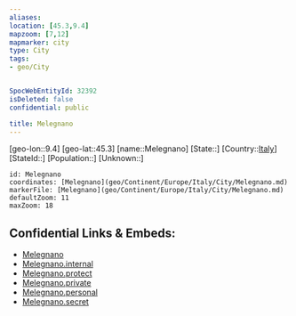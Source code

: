 ```yaml
---
aliases: 
location: [45.3,9.4]
mapzoom: [7,12] 
mapmarker: city 
type: City
tags:
- geo/City


SpocWebEntityId: 32392
isDeleted: false
confidential: public

title: Melegnano
---
```

[geo-lon::9.4]
[geo-lat::45.3]
[name::Melegnano]
[State::]
[Country::[Italy](geo/Continent/Europe/Italy.md)]
[StateId::]
[Population::]
[Unknown::]


```leaflet
id: Melegnano
coordinates: [Melegnano](geo/Continent/Europe/Italy/City/Melegnano.md)
markerFile: [Melegnano](geo/Continent/Europe/Italy/City/Melegnano.md)
defaultZoom: 11 
maxZoom: 18
```


## Confidential Links & Embeds: 
- [Melegnano](../../../../../../_public/geo/Continent/Europe/Italy/City/Melegnano.md) 
- [Melegnano.internal](../../../../../../_internal/geo/Continent/Europe/Italy/City/Melegnano.internal.md) 
- [Melegnano.protect](../../../../../../_protect/geo/Continent/Europe/Italy/City/Melegnano.protect.md) 
- [Melegnano.private](../../../../../../_private/geo/Continent/Europe/Italy/City/Melegnano.private.md) 
- [Melegnano.personal](../../../../../../_personal/geo/Continent/Europe/Italy/City/Melegnano.personal.md) 
- [Melegnano.secret](../../../../../../_secret/geo/Continent/Europe/Italy/City/Melegnano.secret.md) 
